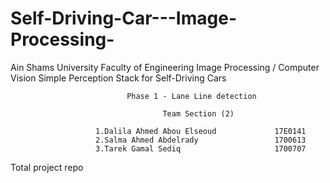 # Self-Driving-Car---Image-Processing-

Ain Shams University Faculty of Engineering Image Processing / Computer Vision Simple Perception Stack for Self-Driving Cars

                              Phase 1 - Lane Line detection
                       
                                      Team Section (2)
                       
                       1.Dalila Ahmed Abou Elseoud             17E0141
                       2.Salma Ahmed Abdelrady                 1700613
                       3.Tarek Gamal Sediq                     1700707
                       
                       
Total project repo
